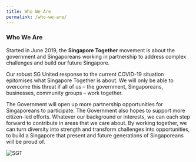 ```yaml
---
title: Who We Are
permalink: /who-we-are/
---
```


### Who We Are

Started in June 2019, the **Singapore Together** movement is about the government and Singaporeans working in partnership to address complex challenges and build our future Singapore.

Our robust SG United response to the current COVID-19 situation epitomises what Singapore Together is about. We will only be able to overcome this threat if all of us – the government, Singaporeans, businesses, community groups – work together.

The Government will open up more partnership opportunities for Singaporeans to participate. The Government also hopes to support more citizen-led efforts. Whatever our background or interests, we can each step forward to contribute in areas that we care about. By working together, we can turn diversity into strength and transform challenges into opportunities, to build a Singapore that present and future generations of Singaporeans will be proud of.

![SGT](/images/SGT.jpg/)
